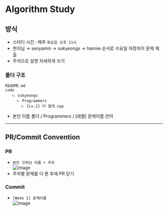 # Algorithm Study

## 방식
- 스터디 시간 : 매주 `화요일 오후 11시`
- 현지님 → seoyamin → sukyeongs → hannie 순서로 수요일 자정까지 문제 제출
- 주석으로 설명 자세하게 쓰기

### 폴더 구조

```
README.md
code
   ㄴ sukyeongs
     ㄴ Programmers
       ㄴ [Lv.2] 더 맵게.cpp
```

- 본인 이름 폴더 / Programmers / [레벨] 문제이름.언어 

---


## PR/Commit Convention

### PR
- `본인 깃허브 이름 + 주차`   
![image](https://user-images.githubusercontent.com/80563849/177355374-cc26584d-84bc-4c0b-bd82-0b2945d1146a.png)   
- 주차별 문제를 다 푼 후에 PR 닫기


### Commit
- `[Week 1] 문제이름`   
![image](https://user-images.githubusercontent.com/80563849/177355593-4af3aba5-776e-448b-b15f-5c2694b2602a.png)  
